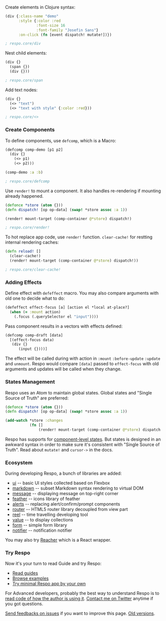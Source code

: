 Create elements in Clojure syntax:

```clojure
(div {:class-name "demo"
      :style {:color :red
              :font-size 16
              :font-family "Josefin Sans"}
      :on-click (fn [event dispatch! mutate!])})

; respo.core/div
```

Nest child elements:

```clojure
(div {}
  (span {})
  (div {}))

; respo.core/span
```

Add text nodes:

```clojure
(div {}
  (<> "text")
  (<> "text with style" {:color :red}))

; respo.core/<>
```

### Create Components

To define components, use `defcomp`, which is a Macro:

```clojure
(defcomp comp-demo [p1 p2]
  (div {}
    (<> p1)
    (<> p2)))

(comp-demo :a :b)

; respo.core/defcomp
```

Use `render!` to mount a component. It also handles re-rendering if mounting already happened.

```clojure
(defonce *store (atom {}))
(defn dispatch! [op op-data] (swap! *store assoc :a 1))

(render! mount-target (comp-container @*store) dispatch!)

; respo.core/render!
```

To hot replace app code, use `render!` function. `clear-cache!` for restting internal rendering caches:

```clojure
(defn reload! []
  (clear-cache!)
  (render! mount-target (comp-container @*store) dispatch!))

; respo.core/clear-cache!
```

### Adding Effects

Define effect with `defeffect` macro. You may also compare arguments with old one to decide what to do:

```clojure
(defeffect effect-focus [a] [action el *local at-place?]
  (when (= :mount action)
    (.focus (.querySelector el "input"))))
```

Pass component results in a vectors with effects defined:

```clojure
(defcomp comp-draft [data]
  [(effect-focus data)
   (div {}
      (input {})))]
```

The effect will be called during with action in `:mount` `:before-update` `:update` and `unmount`.
Respo would compare `[data]` passed to `effect-focus` with old arguments and updates will be called when they change.

### States Management

Respo uses an Atom to maintain global states. Global states and "Single Source of Truth" are preferred:

```clojure
(defonce *store (atom {}))
(defn dispatch! [op op-data] (swap! *store assoc :a 1))

(add-watch *store :changes
           (fn []
               (render! mount-target (comp-container @*store) dispatch!)))
```

Respo has supports for [component-level states](https://github.com/Respo/respo/wiki/component-states). But states is designed in an awkward syntax in order to make sure it's consistent with "Single Source of Truth". Read about `mutate!` and `cursor->` in the docs.

### Ecosystem

During developing Respo, a bunch of libraries are added:

* [ui](https://github.com/Respo/respo-ui) -- basic UI styles collected based on Flexbox
* [markdown](https://github.com/Respo/respo-markdown) -- subset Markdown syntax rendering to virtual DOM
* [message](https://github.com/Respo/respo-message) -- displaying message on top-right corner
* [feather](https://github.com/Respo/respo-feather) -- icons library of feather
* [alerts](https://github.com/Respo/alerts) -- replacing alert/confirm/prompt components
* [router](https://github.com/Respo/respo-router) -- HTML5 router library decoupled from view part
* [reel](https://github.com/Respo/reel) -- time travelling developing tool
* [value](https://github.com/Respo/respo-value) -- to display collections
* [form](https://github.com/Respo/form) -- simple form library
* [notifier](https://github.com/Respo/notifier) -- notification notifier

You may also try [Reacher](https://github.com/Respo/reacher) which is a React wrapper.

### Try Respo

Now it's your turn to read Guide and try Respo:

* [Read guides](https://github.com/Respo/respo/wiki)
* [Browse examples](https://github.com/Respo/respo-examples/)
* [Try minimal Respo app by your own](https://github.com/Respo/minimal-respo)

For Advanced developers, probably the best way to understand Respo is to [read code of how the author is using it](https://github.com/mvc-works/calcit-workflow/blob/master/src/app/main.cljs). [Contact me on Twitter](https://twitter.com/jiyinyiyong) anytime if you got questions.

[Send feedbacks on issues](https://github.com/Respo/respo.site/issues/1) if you want to improve this page. [Old versions](https://gist.github.com/jiyinyiyong/008a2be624a351a11d1ca44f809963a3).
